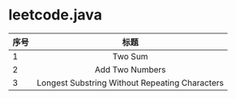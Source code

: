 # leetcode.java
序号|标题|
--|:--:|
1|Two Sum
2|Add Two Numbers
3|Longest Substring Without Repeating Characters